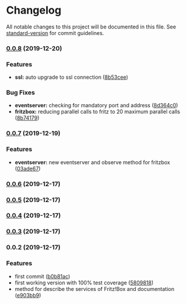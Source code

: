 # Changelog

All notable changes to this project will be documented in this file. See [standard-version](https://github.com/conventional-changelog/standard-version) for commit guidelines.

### [0.0.8](https://gitlab.com/ulfalfa/fritzbox/compare/v0.0.7...v0.0.8) (2019-12-20)


### Features

* **ssl:** auto upgrade to ssl connection ([8b53cee](https://gitlab.com/ulfalfa/fritzbox/commit/8b53cee8b84ad4fbcf068bc73daf54af8637e4ff))


### Bug Fixes

* **eventserver:** checking for mandatory port and address ([8d364c0](https://gitlab.com/ulfalfa/fritzbox/commit/8d364c067b1e4ba204c096ae39dc4b9484b68de3))
* **fritzbox:** reducing parallel calls to fritz to 20 maximum parallel calls ([8b74179](https://gitlab.com/ulfalfa/fritzbox/commit/8b74179a14d1a1ea548b302f731f40b57a2cab8d))

### [0.0.7](https://gitlab.com/ulfalfa/fritzbox/compare/v0.0.6...v0.0.7) (2019-12-19)


### Features

* **eventserver:** new eventserver and observe method for fritzbox ([03ade67](https://gitlab.com/ulfalfa/fritzbox/commit/03ade671b9695532cf8b8236c357818967d63c46))

### [0.0.6](https://gitlab.com/ulfalfa/fritzbox/compare/v0.0.5...v0.0.6) (2019-12-17)

### [0.0.5](https://gitlab.com/ulfalfa/fritzbox/compare/v0.0.4...v0.0.5) (2019-12-17)

### [0.0.4](https://gitlab.com/ulfalfa/fritzbox/compare/v0.0.3...v0.0.4) (2019-12-17)

### [0.0.3](https://gitlab.com/ulfalfa/fritzbox/compare/v0.0.2...v0.0.3) (2019-12-17)

### 0.0.2 (2019-12-17)


### Features

* first commit ([b0b81ac](https://gitlab.com/ulfalfa/fritzbox/commit/b0b81acb6eb051feb5c561dfe4cd85d4f5ae8010))
* first working version with 100% test coverage ([5809818](https://gitlab.com/ulfalfa/fritzbox/commit/58098188d93953eaca6c1dbf3e27a4154ec56cf1))
* method for describe the services of Fritz!Box and documentation ([e903bb9](https://gitlab.com/ulfalfa/fritzbox/commit/e903bb93c3cc87ff9e7a5d914566069b3ac8ffad))
